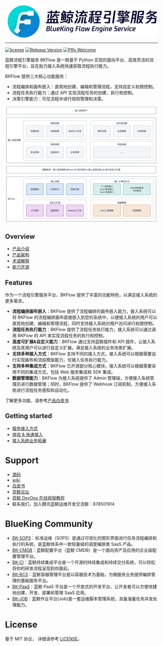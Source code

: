 ![logo](./docs/pics/logo_zh.png)

---
[![license](https://img.shields.io/badge/license-mit-brightgreen.svg?style=flat)](https://github.com/TencentBlueKing/bkflow/blob/master/LICENSE)
[![Release Version](https://img.shields.io/badge/release-1.8.0-brightgreen.svg)](https://github.com/TencentBlueKing/bkflow/releases)
[![PRs Welcome](https://img.shields.io/badge/PRs-welcome-brightgreen.svg)](https://github.com/TencentBlueKing/bkflow/pulls)

蓝鲸流程引擎服务 BKFlow 是一款基于 Python 实现的面向平台、高效灵活的流程引擎平台，旨在助力接入系统快速获取流程执行能力。

BKFlow 提供三大核心功能服务：
- 流程编排和画布嵌入：直观地创建、编辑和管理流程，支持自定义权限控制。
- 流程任务执行能力：通过 API 实现流程任务的创建、执行和控制。
- 决策引擎能力：可在流程中进行规则管理和决策。

![introduction](./docs/pics/biz_view.png)

## Overview

- [产品介绍](./docs/guide/introduction.md)
- [产品架构](./docs/guide/architecture.md)
- [术语解释](./docs/guide/term.md)
- [能力开源](./docs/guide/open_source.md)

## Features

 作为一个流程引擎服务平台，BKFlow 提供了丰富的功能特色，以满足接入系统的更多需求。
- **流程编排画布嵌入**：BKFlow 提供了流程编排的画布嵌入能力，接入系统可以将 BKFlow 的流程编排画布直接嵌入到您的系统中，以便接入系统的用户可以直观地创建、编辑和管理流程，同时支持接入系统对用户访问进行权限控制。
- **流程任务执行能力**：BKFlow 提供了流程任务执行能力，接入系统可以通过调用 BKFlow 的 API 来实现流程任务的执行和控制。
- **高度可扩展&自定义能力**：BKFlow 通过支持蓝鲸插件和 API 插件，让接入系统及其用户可以进行自定义扩展，满足接入系统的业务场景扩展。
- **支持多种接入方式**：BKFlow 支持不同的接入方式，接入系统可以根据需要自行实现画布和流程模版能力，仅接入任务执行能力。
- **支持多种集成方式**：BKFlow 已开源部分核心模块，接入系统可以根据需要采用不同的集成方式，包括 Web 服务集成和 SDK 集成。
- **数据管理能力**：BKFlow 为接入系统提供了 Admin 管理端，方便接入系统管理员进行数据管理；同时，BKFlow 提供了 Webhook 订阅机制，方便接入系统进行流程任务感知和自动化。

了解更多功能，请参考[产品白皮书](https://bk.tencent.com/docs/markdown/ZH/BKFlow/1.8/UserGuide/Introduce/introduce.md)

## Getting started

- [服务接入方式](./docs/guide/system_access.md)
- [体验 & 快速接入](./docs/guide/quick_start.md)
- [接入系统业务拓展](./docs/guide/system_extensions.md)

# Support
- [源码](https://github.com/TencentBlueKing/bkflow/tree/master)
- [wiki](https://github.com/TencentBlueKing/bkflow/wiki)
- [白皮书](https://bk.tencent.com/docs/)
- [蓝鲸论坛](https://bk.tencent.com/s-mart/community)
- [蓝鲸 DevOps 在线视频教程](https://bk.tencent.com/s-mart/video/)
- 联系我们，加入腾讯蓝鲸运维开发交流群：878501914

# BlueKing Community
- [BK-SOPS](https://github.com/TencentBlueKing/bk-sops)：标准运维（SOPS）是通过可视化的图形界面进行任务流程编排和执行的系统，是蓝鲸体系中一款轻量级的调度编排类 SaaS 产品。
- [BK-CMDB](https://github.com/Tencent/bk-cmdb)：蓝鲸配置平台（蓝鲸 CMDB）是一个面向资产及应用的企业级配置管理平台。
- [BK-CI](https://github.com/Tencent/bk-ci)：蓝鲸持续集成平台是一个开源的持续集成和持续交付系统，可以轻松将你的研发流程呈现到你面前。
- [BK-BCS](https://github.com/Tencent/bk-bcs)：蓝鲸容器管理平台是以容器技术为基础，为微服务业务提供编排管理的基础服务平台。
- [BK-PaaS](https://github.com/Tencent/bk-paas)：蓝鲸 PaaS 平台是一个开放式的开发平台，让开发者可以方便快捷地创建、开发、部署和管理 SaaS 应用。
- [BK-JOB](https://github.com/Tencent/bk-job)：蓝鲸作业平台(Job)是一套运维脚本管理系统，具备海量任务并发处理能力。

# License
基于 MIT 协议， 详细请参考 [LICENSE](LICENSE)。
